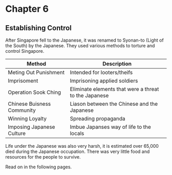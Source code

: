 # Chapter 6

## Establishing Control

After Singapore fell to the Japanese, it was renamed to Syonan-to (Light of the South) by the Japanese. They used various methods to torture and control Singapore.

| Method | Description |
| ----------- | ------------------------------------ |
| Meting Out Punishment | Intended for looters/theifs |
| Imprisoment | Imprisoning applied soldiers |
| Operation Sook Ching | Eliminate elements that were a threat to the Japanese |
| Chinese Buisness Community | Liason between the Chinese and the Japanese |
| Winning Loyalty | Spreading propaganda |
| Imposing Japanese Culture | Imbue Japanses way of life to the locals |

Life under the Japanese was also very harsh, it is estimated over 65,000 died during the Japanese occupation. There was very little food and resources for the people to survive.

Read on in the following pages.
